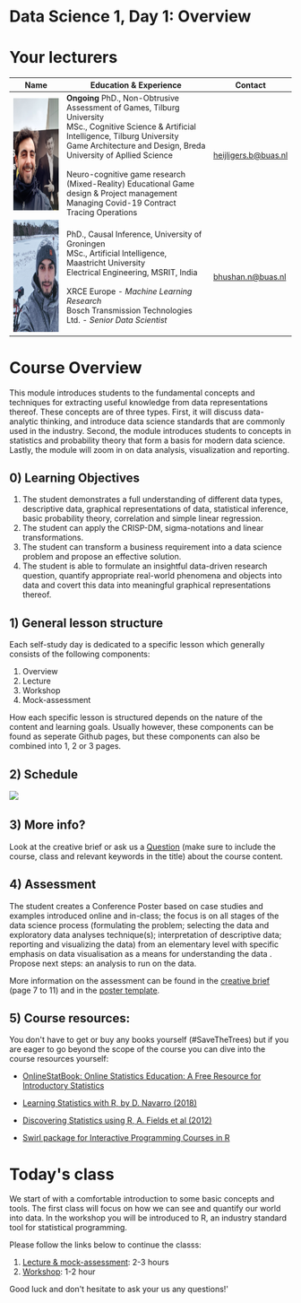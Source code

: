 ﻿# Data Science 1, Day 1: Overview

# Your lecturers

Name  | Education & Experience  | Contact
---   | ----------------------  | ---
<img src="docs/Study Content/DataScience/DS1_IntroductionToDataScience/Day1_Self-Study/Assets/BramMediumCloseUp.jpg" width="140" height="200" /> | **Ongoing** PhD., Non-Obtrusive Assessment of Games, Tilburg University  <br> MSc., Cognitive Science & Artificial Intelligence, Tilburg University <br> Game Architecture and Design, Breda University of Apllied Science <br> <br> Neuro-cognitive game research <br> (Mixed-Reality) Educational Game design & Project management <br> Managing Covid-19 Contract Tracing Operations | heijligers.b@buas.nl
<img src="/docs/Study Content/Programming/assets/nitinFaceSmall.png" width="140" height="200" /> | PhD., Causal Inference, University of Groningen​  <br> MSc., Artificial Intelligence, Maastricht University​ <br> Electrical Engineering, MSRIT, India <br> <br> XRCE Europe - *Machine Learning Research* <br> Bosch Transmission Technologies Ltd. - *Senior Data Scientist* | bhushan.n@buas.nl

# Course Overview
This module introduces students to the fundamental concepts and techniques for extracting useful knowledge from data representations thereof. These concepts are of three types. First, it will discuss data-analytic thinking, and introduce data science standards that are commonly used in the industry. Second, the module introduces students to concepts in statistics and probability theory that form a basis for modern data science. Lastly, the module will zoom in on data analysis, visualization and reporting.  

## 0) Learning Objectives
1. The student demonstrates a full understanding of different data types, descriptive data, graphical representations of data, statistical inference, basic probability theory, correlation and simple linear regression.
2. The student can apply the CRISP-DM, sigma-notations and linear transformations.
3. The student can transform a business requirement into a data science problem and propose an effective solution.
4. The student is able to formulate an insightful data-driven research question, quantify appropriate real-world phenomena and objects into data and covert this data into meaningful graphical representations thereof.

## 1) General lesson structure
Each self-study day is dedicated to a specific lesson which generally consists of the following components:
1. Overview
2. Lecture
3. Workshop
4. Mock-assessment

How each specific lesson is structured depends on the nature of the content and learning goals. Usually however, these components can be found as seperate Github pages, but these components can also be combined into 1, 2 or 3 pages.

## 2) Schedule
<img src="https://github.com/BredaUniversity/AAI-DM/blob/15cceaca8803d1a5a92a7deed372485e6bac76de/docs/Year1/BlockA/DataScience/Courses/DS1/Day1/assets/Schedule.png" />

## 3) More info?
Look at the creative brief or ask us a [Question](https://github.com/BredaUniversity/AAI-DM/issues/new) (make sure to include the course, class and relevant keywords in the title) about the course content.

## 4) Assessment
The student creates a Conference Poster based on case studies and examples introduced online and in-class; the focus is on all stages of the data science process (formulating the problem; selecting the data and exploratory data analyses technique(s); interpretation of descriptive data; reporting and visualizing the data) from an elementary level with specific emphasis on data visualisation as a means for understanding the data . Propose next steps: an analysis to run on the data.

More information on the assessment can be found in the [creative brief](https://github.com/BredaUniversity/AAI-DM/blob/881590f3c6c3d682ef56357e4c04e237fa570e27/docs/Year1/BlockA/DataScience/Courses/DS1/Assessment/2021-22A%20DS1%20Project%20Brief.docx) (page 7 to 11) and in the [poster template](https://github.com/BredaUniversity/AAI-DM/blob/881590f3c6c3d682ef56357e4c04e237fa570e27/docs/Year1/BlockA/DataScience/Courses/DS1/Assessment/DS1-AssesmentPoster_Template.pptx).

## 5) Course resources:
You don't have to get or buy any books yourself (#SaveTheTrees) but if you are eager to go beyond the scope of the course you can dive into the course resources yourself:

- [OnlineStatBook: Online Statistics Education: A Free Resource for Introductory Statistics](https://onlinestatbook.com/)

- [Learning Statistics with R, by D. Navarro (2018)](https://learningstatisticswithr.com/)

- [Discovering Statistics using R, A. Fields et al (2012)](https://uk.sagepub.com/en-gb/eur/discovering-statistics-using-r/book236067)  

- [Swirl package for Interactive Programming Courses in R](https://swirlstats.com/)  

#  Today's class
We start of with a comfortable introduction to some basic concepts and tools. The first class will focus on how we can see and quantify our world into data. In the workshop you will be introduced to R, an industry standard tool for statistical programming.

Please follow the links below to continue the classs:
1. [Lecture & mock-assessment](https://github.com/BredaUniversity/AAI-DM/blob/15cceaca8803d1a5a92a7deed372485e6bac76de/docs/Year1/BlockA/DataScience/Courses/DS1/Day1/DS1_L1_MVP_LectureAndMockAssesment.md): 2-3 hours
2. [Workshop](https://github.com/BredaUniversity/AAI-DM/blob/15cceaca8803d1a5a92a7deed372485e6bac76de/docs/Year1/BlockA/DataScience/Courses/DS1/Day1/DS1_L1_MVP_IntroToR.md): 1-2 hour

Good luck and don't hesitate to ask your us any questions!'
